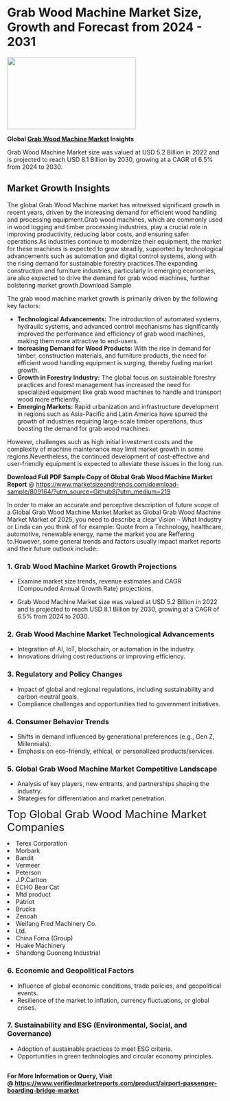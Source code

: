 <H1>Grab Wood Machine Market Size, Growth and Forecast from 2024 - 2031</H1><img class="aligncenter size-medium wp-image-584254" src="https://thirdeyenews.in/wp-content/uploads/2024/09/Global-Market-Research-300x168.jpeg" alt="" width="300" height="168" /><p><strong>Global&nbsp;<a href="https://www.marketsizeandtrends.com/download-sample/809164/?utm_source=Github8j?utm_medium=219">Grab Wood Machine Market</a> Insights</strong></p><p>Grab Wood Machine Market size was valued at USD 5.2 Billion in 2022 and is projected to reach USD 8.1 Billion by 2030, growing at a CAGR of 6.5% from 2024 to 2030.</p><p><h2>Market Growth Insights</h2> <p>The global Grab Wood Machine market has witnessed significant growth in recent years, driven by the increasing demand for efficient wood handling and processing equipment.Grab wood machines, which are commonly used in wood logging and timber processing industries, play a crucial role in improving productivity, reducing labor costs, and ensuring safer operations.As industries continue to modernize their equipment, the market for these machines is expected to grow steadily, supported by technological advancements such as automation and digital control systems, along with the rising demand for sustainable forestry practices.The expanding construction and furniture industries, particularly in emerging economies, are also expected to drive the demand for grab wood machines, further bolstering market growth.Download Sample</p> <p>The grab wood machine market growth is primarily driven by the following key factors:</p> <ul> <li><strong>Technological Advancements:</strong> The introduction of automated systems, hydraulic systems, and advanced control mechanisms has significantly improved the performance and efficiency of grab wood machines, making them more attractive to end-users.</li> <li><strong>Increasing Demand for Wood Products:</strong> With the rise in demand for timber, construction materials, and furniture products, the need for efficient wood handling equipment is surging, thereby fueling market growth.</li> <li><strong>Growth in Forestry Industry:</strong> The global focus on sustainable forestry practices and forest management has increased the need for specialized equipment like grab wood machines to handle and transport wood more efficiently.</li> <li><strong>Emerging Markets:</strong> Rapid urbanization and infrastructure development in regions such as Asia-Pacific and Latin America have spurred the growth of industries requiring large-scale timber operations, thus boosting the demand for grab wood machines.</li> </ul> <p>However, challenges such as high initial investment costs and the complexity of machine maintenance may limit market growth in some regions.Nevertheless, the continued development of cost-effective and user-friendly equipment is expected to alleviate these issues in the long run.</p> <p></p><p><span class=""><strong>Download Full PDF Sample Copy of Global Grab Wood Machine Market Report</strong> @ <a href="https://www.marketsizeandtrends.com/download-sample/809164/?utm_source=Github8j?utm_medium=219" target="_blank">https://www.marketsizeandtrends.com/download-sample/809164/?utm_source=Github8j?utm_medium=219</a></span></p><p>In order to make an accurate and perceptive description of future scope of a Global&nbsp;Grab Wood Machine Market Market as Global&nbsp;Grab Wood Machine Market Market of 2025, you need to describe a clear Vision &ndash; What Industry or Linda can you think of for example: Quote from a Technology, healthcare, automotive, renewable energy, name the market you are Reffering to.However, some general trends and factors usually impact market reports and their future outlook include:</p><h3>1.&nbsp;<strong>Grab Wood Machine Market Growth Projections</strong></h3><ul><li>Examine market size trends, revenue estimates and CAGR (Compounded Annual Growth Rate) projections.</li><li><p>Grab Wood Machine Market size was valued at USD 5.2 Billion in 2022 and is projected to reach USD 8.1 Billion by 2030, growing at a CAGR of 6.5% from 2024 to 2030.</p></li></ul><h3>2.&nbsp;<strong>Grab Wood Machine Market Technological Advancements</strong></h3><ul><li>Integration of AI, IoT, blockchain, or automation in the industry.</li><li>Innovations driving cost reductions or improving efficiency.</li></ul><h3>3.&nbsp;<strong>Regulatory and Policy Changes</strong></h3><ul><li>Impact of global and regional regulations, including sustainability and carbon-neutral goals.</li><li>Compliance challenges and opportunities tied to government initiatives.</li></ul><h3>4.&nbsp;<strong>Consumer Behavior Trends</strong></h3><ul><li>Shifts in demand influenced by generational preferences (e.g., Gen Z, Millennials).</li><li>Emphasis on eco-friendly, ethical, or personalized products/services.</li></ul><h3>5.&nbsp;<strong>Global Grab Wood Machine Market Competitive Landscape</strong></h3><ul><li>Analysis of key players, new entrants, and partnerships shaping the industry.</li><li>Strategies for differentiation and market penetration.</li></ul><p data-pm-slice="1 1 []"><span style="color: inherit; font-family: inherit; font-size: 25px;">Top Global Grab Wood Machine Market Companies</span></p><div class="" data-test-id=""><p><li>Terex Corporation</li><li> Morbark</li><li> Bandit</li><li> Vermeer</li><li> Peterson</li><li> J.P.Carlton</li><li> ECHO Bear Cat</li><li> Mtd product</li><li> Patriot</li><li> Brucks</li><li> Zenoah</li><li> Weifang Fred Machinery Co.</li><li> Ltd.</li><li> China Foma (Group)</li><li> Huake Machinery</li><li> Shandong Guoneng Industrial</li></p></div><h3>6.&nbsp;<strong>Economic and Geopolitical Factors</strong></h3><ul><li>Influence of global economic conditions, trade policies, and geopolitical events.</li><li>Resilience of the market to inflation, currency fluctuations, or global crises.</li></ul><h3>7.&nbsp;<strong>Sustainability and ESG (Environmental, Social, and Governance)</strong></h3><ul><li>Adoption of sustainable practices to meet ESG criteria.</li><li>Opportunities in green technologies and circular economy principles.</li></ul><h2><strong style="font-size: 14px;">For More Information or Query, Visit @&nbsp;</strong><a style="background-color: #ffffff; font-size: 14px;" href="https://www.marketsizeandtrends.com/report/grab-wood-machine-market/" target="_blank">https://www.verifiedmarketreports.com/product/airport-passenger-boarding-bridge-market</a></h2>